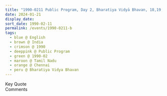 ```yaml
---
title: "1990-0211 Public Program, Day 2, Bharatiya Vidyā Bhavan, 18,19, 20,21,22, E Mada St, Vinayaka Nagar Colony, Mylapore, Chennai, Tamil Nadu, India"
date: 2024-01-21
display_date: 
sort_date: 1990-02-11
permalink: /events/1990-0211-b
tags:
  - blue @ English
  - brown @ India
  - crimson @ 1990
  - deeppink @ Public Program
  - green @ 1990-02
  - maroon @ Tamil Nadu
  - orange @ Chennai
  - peru @ Bharatiya Vidya Bhavan
---
```


<wave-list>
  <list-title color="green" width="75">Key Quote</list-title>
  <list-item color="BlanchedAlmond"  width="200"></list-item>
  <list-item color="Lavender"></list-item>
  <list-item color="BlanchedAlmond"></list-item>
</wave-list>

<br>

<wave-list>
  <list-title color="green" width="75">Comments</list-title>
  <list-item color="BlanchedAlmond"  width="200"></list-item>
  <list-item color="Lavender"></list-item>
  <list-item color="BlanchedAlmond"></list-item>
</wave-list>